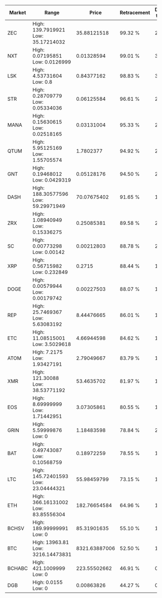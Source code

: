| Market | Range | Price| Retracement | Doubles to 50% |
| --- | --- | --- | --- | --- |
| ZEC | High: 139.7919921<br />Low: 35.17214032 | 35.88121518 | 99.32 % | 2.44 |
| NXT | High: 0.07195851<br />Low: 0.0126999 | 0.01328594 | 99.01 % | 3.19 |
| LSK | High: 4.53731604<br />Low: 0.8 | 0.84377162 | 98.83 % | 3.16 |
| STR | High: 0.28709779<br />Low: 0.05334036 | 0.06125584 | 96.61 % | 2.78 |
| MANA | High: 0.15630615<br />Low: 0.02518165 | 0.03131004 | 95.33 % | 2.90 |
| QTUM | High: 5.95125169<br />Low: 1.55705574 | 1.7802377 | 94.92 % | 2.11 |
| GNT | High: 0.19468012<br />Low: 0.0429319 | 0.05128176 | 94.50 % | 2.32 |
| DASH | High: 188.30577596<br />Low: 59.29971949 | 70.07675402 | 91.65 % | 1.77 |
| ZRX | High: 1.08940949<br />Low: 0.15336275 | 0.25085381 | 89.58 % | 2.48 |
| SC | High: 0.00773298<br />Low: 0.00142 | 0.00212803 | 88.78 % | 2.15 |
| XRP | High: 0.56715982<br />Low: 0.232849 | 0.2715 | 88.44 % | 1.47 |
| DOGE | High: 0.00579944<br />Low: 0.00179742 | 0.00227503 | 88.07 % | 1.67 |
| REP | High: 25.7469367<br />Low: 5.63083192 | 8.44476665 | 86.01 % | 1.86 |
| ETC | High: 11.08515001<br />Low: 3.5029618 | 4.66944598 | 84.62 % | 1.56 |
| ATOM | High: 7.2175<br />Low: 1.93427191 | 2.79049667 | 83.79 % | 1.64 |
| XMR | High: 121.30088<br />Low: 38.53771192 | 53.4635702 | 81.97 % | 1.49 |
| EOS | High: 8.69999999<br />Low: 1.71442951 | 3.07305861 | 80.55 % | 1.69 |
| GRIN | High: 5.59999876<br />Low: 0 | 1.18483598 | 78.84 % | 2.36 |
| BAT | High: 0.49743087<br />Low: 0.10568759 | 0.18972259 | 78.55 % | 1.59 |
| LTC | High: 145.72401593<br />Low: 23.04444321 | 55.98459799 | 73.15 % | 1.51 |
| ETH | High: 366.16131002<br />Low: 83.85556304 | 182.76654584 | 64.96 % | 1.23 |
| BCHSV | High: 189.99999991<br />Low: 0 | 85.31901635 | 55.10 % | 1.11 |
| BTC | High: 13963.81<br />Low: 3216.14473831 | 8321.63887006 | 52.50 % | 1.03 |
| BCHABC | High: 421.1009999<br />Low: 0 | 223.55502662 | 46.91 % | 0.00 |
| DGB | High: 0.0155<br />Low: 0 | 0.00863826 | 44.27 % | 0.00 |

